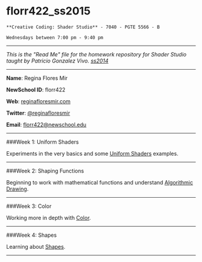 florr422_ss2015
=================
	**Creative Coding: Shader Studio** - 7040 - PGTE 5566 - B
	
	Wednesdays between 7:00 pm - 9:40 pm 
	
_____________________________________________

_This is the "Read Me" file for the homework repository for Shader Studio taught by Patricio Gonzalez Vivo. [ss2014](https://github.com/patriciogonzalezvivo/ss2015)_
_____________________________________________
**Name**: Regina Flores Mir

**NewSchool ID**: florr422

**Web**: [reginafloresmir.com](http://www.reginafloresmir.com)

**Twitter**: [@reginafloresmir](https://twitter.com/ReginaFloresMir)

**Email**: florr422@newschool.edu
_____________________________________________

###Week 1: Uniform Shaders

Experiments in the very basics and some [Uniform Shaders](http://patriciogonzalezvivo.com/2015/thebookofshaders/03/) examples.  

_____________________________________________

###Week 2: Shaping Functions

Beginning to work with mathematical functions and understand [Algorithmic Drawing](http://patriciogonzalezvivo.com/2015/thebookofshaders/05/).
_____________________________________________

###Week 3: Color

Working more in depth with [Color](http://patriciogonzalezvivo.com/2015/thebookofshaders/06/).


_____________________________________________
###Week 4: Shapes

Learning about [Shapes](http://patriciogonzalezvivo.com/2015/thebookofshaders/07/).
_____________________________________________






